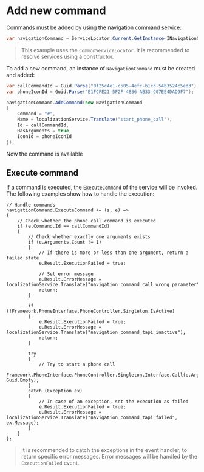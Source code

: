 # Add new command

Commands must be added by using the navigation command service: 

```csharp
var navigationCommand = ServiceLocator.Current.GetInstance<INavigationCommandService>();
```

> This example uses the `CommonServiceLocator`. It is recommended to resolve services using a constructor.

To add a new command, an instance of `NavigationCommand` must be created and added:

```csharp
var callCommandId = Guid.Parse("0f25c4e1-c505-4efc-b1c3-54b3524c5ed3");
var phoneIconId = Guid.Parse("E1FCFE21-5F2F-4836-AB33-C07EE4DAD9F7");

navigationCommand.AddCommand(new NavigationCommand
{
    Command = "#",
    Name = localizationService.Translate("start_phone_call"),
    Id = callCommandId,
    HasArguments = true,
    IconId = phoneIconId
});
```

Now the command is available

## Execute command

If a command is executed, the `ExecuteCommand` of the service will be invoked. The following
examples show how to handle the execution:

```
// Handle commands
navigationCommand.ExecuteCommand += (s, e) =>
{
    // Check whether the phone call command is executed
    if (e.Command.Id == callCommandId)
    {
        // Check whether exactly one arguments exists
        if (e.Arguments.Count != 1)
        {
            // If there is more or less than one argument, return a failed state
            e.Result.ExecutionFailed = true;

            // Set error message
            e.Result.ErrorMessage = localizationService.Translate("navigation_command_call_wrong_parameter");
            return;
        }

        if (!Framework.PhoneInterface.PhoneController.Singleton.IsActive)
        {
            e.Result.ExecutionFailed = true;
            e.Result.ErrorMessage = localizationService.Translate("navigation_command_tapi_inactive");
            return;
        }

        try
        {
            // Try to start a phone call
            Framework.PhoneInterface.PhoneController.Singleton.Interface.Call(e.Arguments[0], Guid.Empty);
        }
        catch (Exception ex)
        {
            // In case of an exception, set the execution as failed
            e.Result.ExecutionFailed = true;
            e.Result.ErrorMessage = localizationService.Translate("navigation_command_tapi_failed", ex.Message);
        }
    }
};
```

> It is recommended to catch the exceptions in the event handler, to return specific error messages.
> Error messages will be handled by the `ExecutionFailed` event.